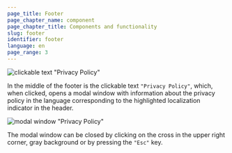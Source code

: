 ```yaml
---
page_title: Footer
page_chapter_name: component
page_chapter_title: Components and functionality
slug: footer
identifier: footer
language: en
page_range: 3
---
```

![clickable text "Privacy Policy"](/img/footer1.jpg)

In the middle of the footer is the clickable text `"Privacy Policy"`, which, when clicked, opens a modal window with information about the privacy policy in the language corresponding to the highlighted localization indicator in the header.

![modal window "Privacy Policy"](/img/footer2.jpg)

The modal window can be closed by clicking on the cross in the upper right corner, gray background or by pressing the `"Esc"` key.